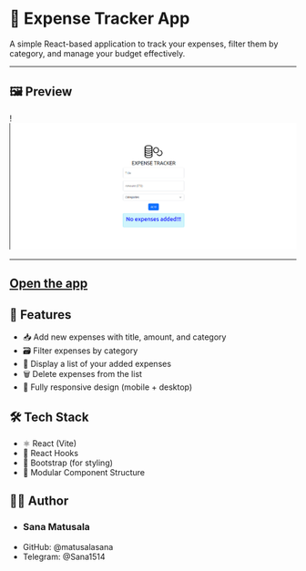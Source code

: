 # 💸 Expense Tracker App

A simple React-based application to track your expenses, filter them by category, and manage your budget effectively.

---

## 🖼️ Preview

!<img src="https://github.com/matusalasana/expense-tracker/blob/main/expense-tracker-react-app/src/assets/Homepage%20of%20expense%20tracker%20.png" alt="preview of homepage of expense tracker"/> <!-- Replace with actual screenshot path if available -->

---

## <a href="https://expense-tracker-5vv1.vercel.app/">Open the app</a>

## 🚀 Features

- 📥 Add new expenses with title, amount, and category
- 🗃️ Filter expenses by category
- 🧾 Display a list of your added expenses
- 🗑️ Delete expenses from the list
- 📱 Fully responsive design (mobile + desktop)

## 🛠️ Tech Stack

- ⚛️ React (Vite)
- 🧠 React Hooks
- 💅 Bootstrap (for styling)
- 📁 Modular Component Structure

## 🧑‍💻 Author

- ### Sana Matusala
- GitHub: @matusalasana
- Telegram: @Sana1514

